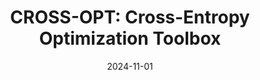 ---
title: "CROSS-OPT: Cross-Entropy Optimization Toolbox"
logo: "CROSS-OPT.png"
description: "A toolbox implementing the Cross-Entropy method for nonconvex optimization, enhanced with an augmented Lagrangian approach for handling constraints."
date: 2024-11-01
website: "https://americocunhajr.github.io/CROSS-OPT"
github: "https://github.com/americocunhajr/CROSS-OPT"
docs: 
download: "https://github.com/americocunhajr/CROSS-OPT/zipball/main"
layout: none
collection: software
---